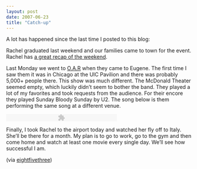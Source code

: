 ```yaml
---
layout: post
date: 2007-06-23
title: "Catch-up"
---
```

<p>A lot has happened since the last time I posted to this blog:</p>

<p>Rachel graduated last weekend and our families came to town for the event. Rachel has <a href="http://www.rljart.com/blog/?p=1084">a great recap of the weekend</a>.</p>

<p>Last Monday we went to <a href="http://ofarevolution.com">O.A.R</a> when they came to Eugene. The first time I saw them it was in Chicago at the UIC Pavilion and there was probably 5,000+ people there. This show was much different. The McDonald Theater seemed empty, which luckily didn’t seem to bother the band. They played a lot of my favorites and took requests from the audience. For their encore they played Sunday Bloody Sunday by U2. The song below is them performing the same song at a different venue.</p>

<p><embed src="http://www.eightfivethree.com/wp-content/plugins/MP3-o-Matic/mp3player.swf" width="300" height="20" type="application/x-shockwave-flash" pluginspage="http://www.macromedia.com/go/getflashplayer" flashvars="file=http://ia350617.us.archive.org/0/items/oar2007-04-29.sbd.flac16/OAR2007-04-29d2t05_64kb.mp3&amp;showdigits=true"></embed></p>

<p>Finally, I took Rachel to the airport today and watched her fly off to Italy. She’ll be there for a month. My plan is to go to work, go to the gym and then come home and watch at least one movie every single day. We’ll see how successful I am.</p>
 (via <a href="http://www.eightfivethree.com/2007/06/23/catch-up/">eightfivethree</a>)